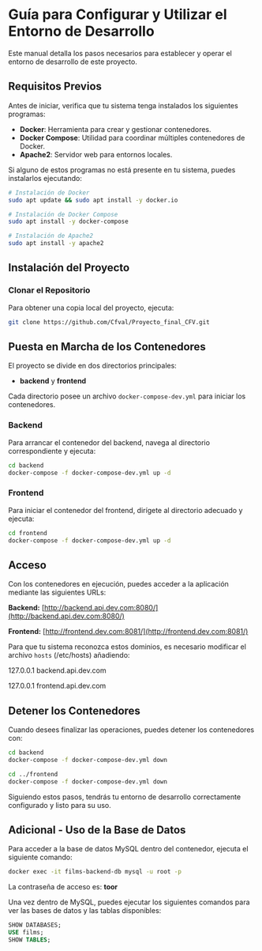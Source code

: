 # Guía para Configurar y Utilizar el Entorno de Desarrollo

Este manual detalla los pasos necesarios para establecer y operar el entorno de desarrollo de este proyecto.

## Requisitos Previos

Antes de iniciar, verifica que tu sistema tenga instalados los siguientes programas:

- **Docker**: Herramienta para crear y gestionar contenedores.
- **Docker Compose**: Utilidad para coordinar múltiples contenedores de Docker.
- **Apache2**: Servidor web para entornos locales.

Si alguno de estos programas no está presente en tu sistema, puedes instalarlos ejecutando:

```bash
# Instalación de Docker
sudo apt update && sudo apt install -y docker.io

# Instalación de Docker Compose
sudo apt install -y docker-compose

# Instalación de Apache2
sudo apt install -y apache2
```

## Instalación del Proyecto

### Clonar el Repositorio

Para obtener una copia local del proyecto, ejecuta:

```bash
git clone https://github.com/Cfval/Proyecto_final_CFV.git
```

## Puesta en Marcha de los Contenedores

El proyecto se divide en dos directorios principales:

- **backend** y **frontend**

Cada directorio posee un archivo `docker-compose-dev.yml` para iniciar los contenedores.

### Backend

Para arrancar el contenedor del backend, navega al directorio correspondiente y ejecuta:

```bash
cd backend
docker-compose -f docker-compose-dev.yml up -d
```

### Frontend

Para iniciar el contenedor del frontend, dirígete al directorio adecuado y ejecuta:

```bash
cd frontend
docker-compose -f docker-compose-dev.yml up -d
```

## Acceso

Con los contenedores en ejecución, puedes acceder a la aplicación mediante las siguientes URLs:

**Backend:** [http://backend.api.dev.com:8080/](http://backend.api.dev.com:8080/)

**Frontend:** [http://frontend.dev.com:8081/](http://frontend.dev.com:8081/)

Para que tu sistema reconozca estos dominios, es necesario modificar el archivo `hosts` (/etc/hosts) añadiendo:

127.0.0.1 backend.api.dev.com

127.0.0.1 frontend.api.dev.com

## Detener los Contenedores

Cuando desees finalizar las operaciones, puedes detener los contenedores con:

```bash
cd backend
docker-compose -f docker-compose-dev.yml down

cd ../frontend
docker-compose -f docker-compose-dev.yml down
```

Siguiendo estos pasos, tendrás tu entorno de desarrollo correctamente configurado y listo para su uso.


## Adicional - Uso de la Base de Datos

Para acceder a la base de datos MySQL dentro del contenedor, ejecuta el siguiente comando:

```bash
docker exec -it films-backend-db mysql -u root -p
```

La contraseña de acceso es: **toor**

Una vez dentro de MySQL, puedes ejecutar los siguientes comandos para ver las bases de datos y las tablas disponibles:

```sql
SHOW DATABASES;
USE films;
SHOW TABLES;
```




